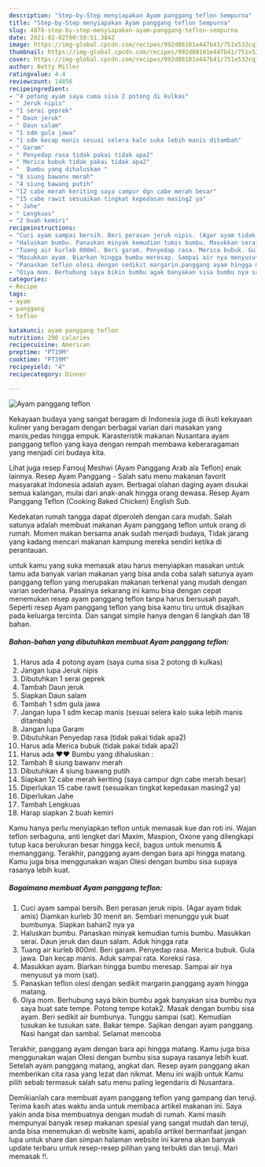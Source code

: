 ```yaml
---
description: "Step-by-Step menyiapakan Ayam panggang teflon Sempurna"
title: "Step-by-Step menyiapakan Ayam panggang teflon Sempurna"
slug: 4878-step-by-step-menyiapakan-ayam-panggang-teflon-sempurna
date: 2021-02-02T00:58:51.384Z
image: https://img-global.cpcdn.com/recipes/992d88181e447b41/751x532cq70/ayam-panggang-teflon-foto-resep-utama.jpg
thumbnail: https://img-global.cpcdn.com/recipes/992d88181e447b41/751x532cq70/ayam-panggang-teflon-foto-resep-utama.jpg
cover: https://img-global.cpcdn.com/recipes/992d88181e447b41/751x532cq70/ayam-panggang-teflon-foto-resep-utama.jpg
author: Betty Miller
ratingvalue: 4.4
reviewcount: 14856
recipeingredient:
- "4 potong ayam saya cuma sisa 2 potong di kulkas"
- " Jeruk nipis"
- "1 serai geprek"
- " Daun jeruk"
- " Daun salam"
- "1 sdm gula jawa"
- "1 sdm kecap manis sesuai selera kalo suka lebih manis ditambah"
- " Garam"
- " Penyedap rasa tidak pakai tidak apa2"
- " Merica bubuk tidak pakai tidak apa2"
- "  Bumbu yang dihaluskan "
- "8 siung bawanv merah"
- "4 siung bawang putih"
- "12 cabe merah keriting saya campur dgn cabe merah besar"
- "15 cabe rawit sesuaikan tingkat kepedasan masing2 ya"
- " Jahe"
- " Lengkuas"
- "2 buah kemiri"
recipeinstructions:
- "Cuci ayam sampai bersih. Beri perasan jeruk nipis. (Agar ayam tidak amis) Diamkan kurleb 30 menit an. Sembari menunggu yuk buat bumbunya. Siapkan bahan2 nya ya"
- "Haluskan bumbu. Panaskan minyak kemudian tumis bumbu. Masukkan serai. Daun jeruk dan daun salam. Aduk hingga rata"
- "Tuang air kurleb 800ml. Beri garam. Penyedap rasa. Merica bubuk. Gula jawa. Dan kecap manis. Aduk sampai rata. Koreksi rasa."
- "Masukkan ayam. Biarkan hingga bumbu meresap. Sampai air nya menyusut ya mom (sat)."
- "Panaskan teflon olesi dengan sedikit margarin.panggang ayam hingga matang."
- "Oiya mom. Berhubung saya bikin bumbu agak banyakan sisa bumbu nya saya buat sate tempe. Potong tempe kotak2. Masak dengan bumbu sisa ayam. Beri sedikit air bumbunya. Tunggu sampai (sat). Kemudian tusukan ke tusukan sate. Bakar tempe. Sajikan dengan ayam panggang. Nasi hangat dan sambal. Selamat mencoba"
categories:
- Recipe
tags:
- ayam
- panggang
- teflon

katakunci: ayam panggang teflon 
nutrition: 290 calories
recipecuisine: American
preptime: "PT19M"
cooktime: "PT39M"
recipeyield: "4"
recipecategory: Dinner

---
```



![Ayam panggang teflon](https://img-global.cpcdn.com/recipes/992d88181e447b41/751x532cq70/ayam-panggang-teflon-foto-resep-utama.jpg)

Kekayaan budaya yang sangat beragam di Indonesia juga di ikuti kekayaan kuliner yang beragam dengan berbagai varian dari masakan yang manis,pedas hingga empuk. Karasteristik makanan Nusantara ayam panggang teflon yang kaya dengan rempah membawa keberaragaman yang menjadi ciri budaya kita.


Lihat juga resep Farrouj Meshwi (Ayam Panggang Arab ala Teflon) enak lainnya. Resep Ayam Panggang - Salah satu menu makanan favorit masyarakat Indonesia adalah ayam. Berbagai olahan daging ayam disukai semua kalangan, mulai dari anak-anak hingga orang dewasa. Resep Ayam Panggang Teflon (Cooking Baked Chicken) English Sub.

Kedekatan rumah tangga dapat diperoleh dengan cara mudah. Salah satunya adalah membuat makanan Ayam panggang teflon untuk orang di rumah. Momen makan bersama anak sudah menjadi budaya, Tidak jarang yang kadang mencari makanan kampung mereka sendiri ketika di perantauan.

untuk kamu yang suka memasak atau harus menyiapkan masakan untuk tamu ada banyak varian makanan yang bisa anda coba salah satunya ayam panggang teflon yang merupakan makanan terkenal yang mudah dengan varian sederhana. Pasalnya sekarang ini kamu bisa dengan cepat menemukan resep ayam panggang teflon tanpa harus bersusah payah.
Seperti resep Ayam panggang teflon yang bisa kamu tiru untuk disajikan pada keluarga tercinta. Dan sangat simple hanya dengan 6 langkah dan 18 bahan.


<!--inarticleads1-->

##### Bahan-bahan yang dibutuhkan membuat Ayam panggang teflon:

1. Harus ada 4 potong ayam (saya cuma sisa 2 potong di kulkas)
1. Jangan lupa  Jeruk nipis
1. Dibutuhkan 1 serai geprek
1. Tambah  Daun jeruk
1. Siapkan  Daun salam
1. Tambah 1 sdm gula jawa
1. Jangan lupa 1 sdm kecap manis (sesuai selera kalo suka lebih manis ditambah)
1. Jangan lupa  Garam
1. Dibutuhkan  Penyedap rasa (tidak pakai tidak apa2)
1. Harus ada  Merica bubuk (tidak pakai tidak apa2)
1. Harus ada  ❤️❤️ Bumbu yang dihaluskan :
1. Tambah 8 siung bawanv merah
1. Dibutuhkan 4 siung bawang putih
1. Siapkan 12 cabe merah keriting (saya campur dgn cabe merah besar)
1. Diperlukan 15 cabe rawit (sesuaikan tingkat kepedasan masing2 ya)
1. Diperlukan  Jahe
1. Tambah  Lengkuas
1. Harap siapkan 2 buah kemiri


Kamu hanya perlu menyiapkan teflon untuk memasak kue dan roti ini. Wajan teflon serbaguna, anti lengket dari Maxim, Maspion, Oxone yang dilengkapi tutup kaca berukuran besar hingga kecil, bagus untuk menumis &amp; memanggang. Terakhir, panggang ayam dengan bara api hingga matang. Kamu juga bisa menggunakan wajan Olesi dengan bumbu sisa supaya rasanya lebih kuat. 

<!--inarticleads2-->

##### Bagaimana membuat  Ayam panggang teflon:

1. Cuci ayam sampai bersih. Beri perasan jeruk nipis. (Agar ayam tidak amis) Diamkan kurleb 30 menit an. Sembari menunggu yuk buat bumbunya. Siapkan bahan2 nya ya
1. Haluskan bumbu. Panaskan minyak kemudian tumis bumbu. Masukkan serai. Daun jeruk dan daun salam. Aduk hingga rata
1. Tuang air kurleb 800ml. Beri garam. Penyedap rasa. Merica bubuk. Gula jawa. Dan kecap manis. Aduk sampai rata. Koreksi rasa.
1. Masukkan ayam. Biarkan hingga bumbu meresap. Sampai air nya menyusut ya mom (sat).
1. Panaskan teflon olesi dengan sedikit margarin.panggang ayam hingga matang.
1. Oiya mom. Berhubung saya bikin bumbu agak banyakan sisa bumbu nya saya buat sate tempe. Potong tempe kotak2. Masak dengan bumbu sisa ayam. Beri sedikit air bumbunya. Tunggu sampai (sat). Kemudian tusukan ke tusukan sate. Bakar tempe. Sajikan dengan ayam panggang. Nasi hangat dan sambal. Selamat mencoba


Terakhir, panggang ayam dengan bara api hingga matang. Kamu juga bisa menggunakan wajan Olesi dengan bumbu sisa supaya rasanya lebih kuat. Setelah ayam panggang matang, angkat dan. Resep ayam panggang akan memberikan cita rasa yang lezat dan nikmat. Menu ini wajib untuk Kamu pilih sebab termasuk salah satu menu paling legendaris di Nusantara. 

Demikianlah cara membuat ayam panggang teflon yang gampang dan teruji. Terima kasih atas waktu anda untuk membaca artikel makanan ini. Saya yakin anda bisa membuatnya dengan mudah di rumah. Kami masih mempunyai banyak resep makanan spesial yang sangat mudah dan teruji, anda bisa menemukan di website kami, apabila artikel bermanfaat jangan lupa untuk share dan simpan halaman website ini karena akan banyak update terbaru untuk resep-resep pilihan yang terbukti dan teruji. Mari memasak !!. 
